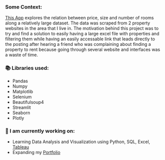 ### Some Context:
[This App](https://yousefbarakat99-streamlit-streamlitsapp-2b4ckt.streamlit.app/) explores the relation between price, size and number of rooms along a relatively large dataset. The data was scraped from 2 property websites in the area that I live in. The motivation behind this project was to try and find a solution to easily having a large excel file with properties and filtering them while having an easily accessable link that leads directly to the posting after hearing a friend who was complaining about finding a property to rent because going through several website and interfaces was a waste of time.
&nbsp;
### :books: Libraries used:
- Pandas
- Numpy
- Matplotlib
- Selenium
- Beautifulsoup4
- Streamlit
- Seaborn
- Plotly
&nbsp;
### 🌱 I am currently working on:
- Learning Data Analysis and Visualization using Python, SQL, Excel, [Tableau](https://public.tableau.com/app/profile/yousef.barakat)
- Expanding my [Portfolio](https://github.com/YousefBarakat99/My_Portfolio)
